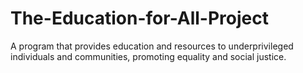 # The-Education-for-All-Project
A program that provides education and resources to underprivileged individuals and communities, promoting equality and social justice.
